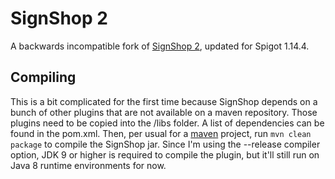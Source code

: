 # SignShop 2

A backwards incompatible fork of [SignShop 2](https://www.spigotmc.org/resources/signshop.10997),
updated for Spigot 1.14.4.

## Compiling
This is a bit complicated for the first time because SignShop depends on a bunch of other plugins that are not available on a maven repository.
Those plugins need to be copied into the /libs folder. A list of dependencies can be found in the pom.xml.
Then, per usual for a [maven](https://maven.apache.org/) project, run `mvn clean package` to compile the SignShop jar.
Since I'm using the --release compiler option, JDK 9 or higher is required to compile the plugin,
but it'll still run on Java 8 runtime environments for now.
